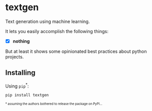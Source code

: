 # textgen

Text generation using machine learning.

It lets you easily accomplish the following things:

- [x] **nothing**

But at least it shows some opinionated best practices about python projects.

## Installing

Using ```pip```<sup>*</sup>:

```sh
pip install textgen
```

<sup><sup>* assuming the authors bothered to release the package on PyPI...</sup></sup>
